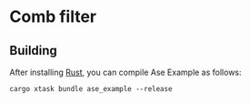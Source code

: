 # Comb filter

## Building

After installing [Rust](https://rustup.rs/), you can compile Ase Example as follows:

```shell
cargo xtask bundle ase_example --release
```
